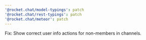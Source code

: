 ```yaml
---
'@rocket.chat/model-typings': patch
'@rocket.chat/rest-typings': patch
'@rocket.chat/meteor': patch
---
```


Fix: Show correct user info actions for non-members in channels.

